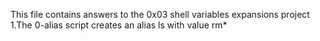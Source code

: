 This file contains answers to the 0x03 shell variables expansions project
1.The 0-alias script creates an alias ls with value rm*